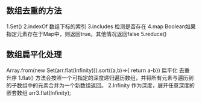 ## 数组去重的方法
  1.Set()
  2.indexOf 数组下标的索引
  3.includes 检测是否存在
  4.map  Boolean如果指定元素存在于Map中，则返回true。其他情况返回false
  5.reduce()

## 数组扁平化处理
  Array.from(new Set(arr.flat(Infinity))).sort((a,b)=>{ return a-b})  扁平化 去重 升序
  1.flat() 方法会按照一个可指定的深度递归遍历数组，并将所有元素与遍历到的子数组中的元素合并为一个新数组返回。
  2.Infinity 作为深度，展开任意深度的嵌套数组
      arr3.flat(Infinity); 